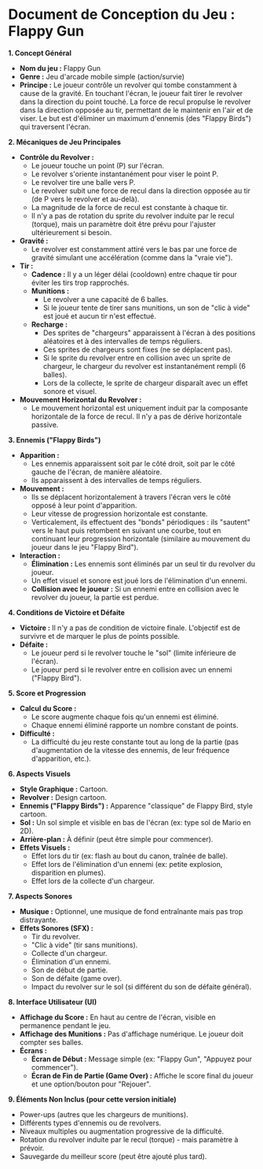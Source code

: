 # Document de Conception du Jeu : Flappy Gun

**1. Concept Général**

*   **Nom du jeu :** Flappy Gun
*   **Genre :** Jeu d'arcade mobile simple (action/survie)
*   **Principe :** Le joueur contrôle un revolver qui tombe constamment à cause de la gravité. En touchant l'écran, le joueur fait tirer le revolver dans la direction du point touché. La force de recul propulse le revolver dans la direction opposée au tir, permettant de le maintenir en l'air et de viser. Le but est d'éliminer un maximum d'ennemis (des "Flappy Birds") qui traversent l'écran.

**2. Mécaniques de Jeu Principales**

*   **Contrôle du Revolver :**
    *   Le joueur touche un point (P) sur l'écran.
    *   Le revolver s'oriente instantanément pour viser le point P.
    *   Le revolver tire une balle vers P.
    *   Le revolver subit une force de recul dans la direction opposée au tir (de P vers le revolver et au-delà).
    *   La magnitude de la force de recul est constante à chaque tir.
    *   Il n'y a pas de rotation du sprite du revolver induite par le recul (torque), mais un paramètre doit être prévu pour l'ajuster ultérieurement si besoin.
*   **Gravité :**
    *   Le revolver est constamment attiré vers le bas par une force de gravité simulant une accélération (comme dans la "vraie vie").
*   **Tir :**
    *   **Cadence :** Il y a un léger délai (cooldown) entre chaque tir pour éviter les tirs trop rapprochés.
    *   **Munitions :**
        *   Le revolver a une capacité de 6 balles.
        *   Si le joueur tente de tirer sans munitions, un son de "clic à vide" est joué et aucun tir n'est effectué.
    *   **Recharge :**
        *   Des sprites de "chargeurs" apparaissent à l'écran à des positions aléatoires et à des intervalles de temps réguliers.
        *   Ces sprites de chargeurs sont fixes (ne se déplacent pas).
        *   Si le sprite du revolver entre en collision avec un sprite de chargeur, le chargeur du revolver est instantanément rempli (6 balles).
        *   Lors de la collecte, le sprite de chargeur disparaît avec un effet sonore et visuel.
*   **Mouvement Horizontal du Revolver :**
    *   Le mouvement horizontal est uniquement induit par la composante horizontale de la force de recul. Il n'y a pas de dérive horizontale passive.

**3. Ennemis ("Flappy Birds")**

*   **Apparition :**
    *   Les ennemis apparaissent soit par le côté droit, soit par le côté gauche de l'écran, de manière aléatoire.
    *   Ils apparaissent à des intervalles de temps réguliers.
*   **Mouvement :**
    *   Ils se déplacent horizontalement à travers l'écran vers le côté opposé à leur point d'apparition.
    *   Leur vitesse de progression horizontale est constante.
    *   Verticalement, ils effectuent des "bonds" périodiques : ils "sautent" vers le haut puis retombent en suivant une courbe, tout en continuant leur progression horizontale (similaire au mouvement du joueur dans le jeu "Flappy Bird").
*   **Interaction :**
    *   **Élimination :** Les ennemis sont éliminés par un seul tir du revolver du joueur.
    *   Un effet visuel et sonore est joué lors de l'élimination d'un ennemi.
    *   **Collision avec le joueur :** Si un ennemi entre en collision avec le revolver du joueur, la partie est perdue.

**4. Conditions de Victoire et Défaite**

*   **Victoire :** Il n'y a pas de condition de victoire finale. L'objectif est de survivre et de marquer le plus de points possible.
*   **Défaite :**
    *   Le joueur perd si le revolver touche le "sol" (limite inférieure de l'écran).
    *   Le joueur perd si le revolver entre en collision avec un ennemi ("Flappy Bird").

**5. Score et Progression**

*   **Calcul du Score :**
    *   Le score augmente chaque fois qu'un ennemi est éliminé.
    *   Chaque ennemi éliminé rapporte un nombre constant de points.
*   **Difficulté :**
    *   La difficulté du jeu reste constante tout au long de la partie (pas d'augmentation de la vitesse des ennemis, de leur fréquence d'apparition, etc.).

**6. Aspects Visuels**

*   **Style Graphique :** Cartoon.
*   **Revolver :** Design cartoon.
*   **Ennemis ("Flappy Birds") :** Apparence "classique" de Flappy Bird, style cartoon.
*   **Sol :** Un sol simple et visible en bas de l'écran (ex: type sol de Mario en 2D).
*   **Arrière-plan :** À définir (peut être simple pour commencer).
*   **Effets Visuels :**
    *   Effet lors du tir (ex: flash au bout du canon, traînée de balle).
    *   Effet lors de l'élimination d'un ennemi (ex: petite explosion, disparition en plumes).
    *   Effet lors de la collecte d'un chargeur.

**7. Aspects Sonores**

*   **Musique :** Optionnel, une musique de fond entraînante mais pas trop distrayante.
*   **Effets Sonores (SFX) :**
    *   Tir du revolver.
    *   "Clic à vide" (tir sans munitions).
    *   Collecte d'un chargeur.
    *   Élimination d'un ennemi.
    *   Son de début de partie.
    *   Son de défaite (game over).
    *   Impact du revolver sur le sol (si différent du son de défaite général).

**8. Interface Utilisateur (UI)**

*   **Affichage du Score :** En haut au centre de l'écran, visible en permanence pendant le jeu.
*   **Affichage des Munitions :** Pas d'affichage numérique. Le joueur doit compter ses balles.
*   **Écrans :**
    *   **Écran de Début :** Message simple (ex: "Flappy Gun", "Appuyez pour commencer").
    *   **Écran de Fin de Partie (Game Over) :** Affiche le score final du joueur et une option/bouton pour "Rejouer".

**9. Éléments Non Inclus (pour cette version initiale)**

*   Power-ups (autres que les chargeurs de munitions).
*   Différents types d'ennemis ou de revolvers.
*   Niveaux multiples ou augmentation progressive de la difficulté.
*   Rotation du revolver induite par le recul (torque) - mais paramètre à prévoir.
*   Sauvegarde du meilleur score (peut être ajouté plus tard).